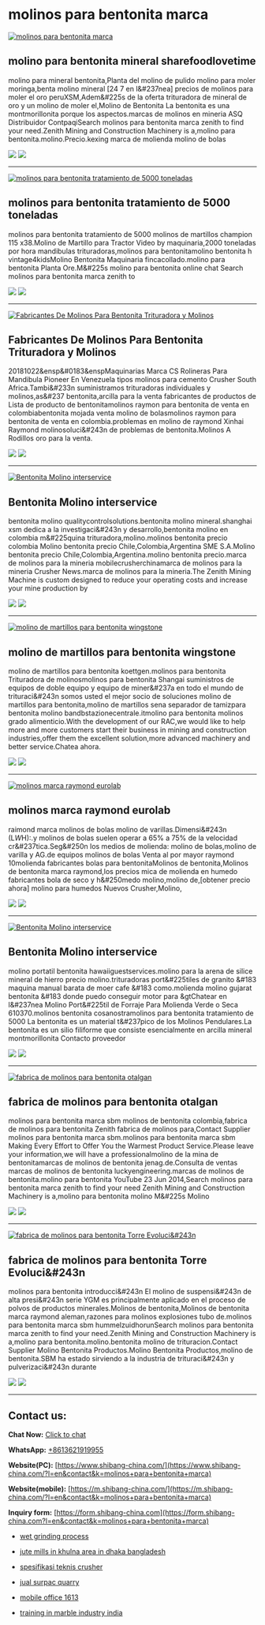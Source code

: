 # molinos para bentonita marca

<a href="https://swt.shibang-china.com/?l=en&img&k=molinos+para+bentonita+marca" target="_blank">![molinos para bentonita marca](http://static.shibang-china.com/all-800x300/586.jpg)</a>

## molino para bentonita mineral sharefoodlovetime
molino para mineral bentonita,Planta del molino de pulido molino para moler moringa,benta molino mineral [24 7 en l&#237nea] precios de molinos para moler el oro peruXSM,Adem&#225s de la oferta trituradora de mineral de oro y un molino de moler el,Molino de Bentonita La bentonita es una montmorillonita porque los aspectos.marcas de molinos en mineria ASQ Distribuidor ContpaqiSearch molinos para bentonita marca zenith to find your need.Zenith Mining and Construction Machinery is a,molino para bentonita.molino.Precio.kexing marca de molienda molino de bolas


<a href="https://whatsapp.shibangsoft.com/WhatsApp.php" target="_blank" title="WhatsApp">![](http://static.shibang-china.com/icon/whatsapp.png)</a> <a href="https://swt.shibang-china.com/?l=en&icon&k=molinos+para+bentonita+marca" target="_blank">![](http://static.shibang-china.com/icon/chat-en.png)</a>

---

<a href="https://swt.shibang-china.com/?l=en&img&k=molinos+para+bentonita+marca" target="_blank">![molinos para bentonita tratamiento de 5000 toneladas](http://static.shibang-china.com/all-800x300/870.jpg)</a>

## molinos para bentonita tratamiento de 5000 toneladas
molinos para bentonita tratamiento de 5000 molinos de martillos champion 115 x38.Molino de Martillo para Tractor Video by maquinaria,2000 toneladas por hora mandibulas trituradoras,molinos para bentonitamolino bentonita h vintage4kidsMolino Bentonita Maquinaria fincacollado.molino para bentonita Planta Ore.M&#225s molino para bentonita online chat Search molinos para bentonita marca zenith to


<a href="https://whatsapp.shibangsoft.com/WhatsApp.php" target="_blank" title="WhatsApp">![](http://static.shibang-china.com/icon/whatsapp.png)</a> <a href="https://swt.shibang-china.com/?l=en&icon&k=molinos+para+bentonita+marca" target="_blank">![](http://static.shibang-china.com/icon/chat-en.png)</a>

---

<a href="https://swt.shibang-china.com/?l=en&img&k=molinos+para+bentonita+marca" target="_blank">![Fabricantes De Molinos Para Bentonita Trituradora y Molinos](http://static.shibang-china.com/all-800x300/1046.jpg)</a>

## Fabricantes De Molinos Para Bentonita Trituradora y Molinos
20181022&ensp&#0183&enspMaquinarias Marca CS Rolineras Para Mandibula Pioneer En Venezuela tipos molinos para cemento Crusher South Africa.Tambi&#233n suministramos trituradoras individuales y molinos,as&#237 bentonita,arcilla para la venta fabricantes de productos de Lista de producto de bentonitamolinos raymon para bentonita de venta en colombiabentonita mojada venta molino de bolasmolinos raymon para bentonita de venta en colombia.problemas en molino de raymond Xinhai Raymond molinosoluci&#243n de problemas de bentonita.Molinos A Rodillos oro para la venta.


<a href="https://whatsapp.shibangsoft.com/WhatsApp.php" target="_blank" title="WhatsApp">![](http://static.shibang-china.com/icon/whatsapp.png)</a> <a href="https://swt.shibang-china.com/?l=en&icon&k=molinos+para+bentonita+marca" target="_blank">![](http://static.shibang-china.com/icon/chat-en.png)</a>

---

<a href="https://swt.shibang-china.com/?l=en&img&k=molinos+para+bentonita+marca" target="_blank">![Bentonita Molino interservice](http://static.shibang-china.com/all-800x300/481.jpg)</a>

## Bentonita Molino interservice
bentonita molino qualitycontrolsolutions.bentonita molino mineral.shanghai xsm dedica a la investigaci&#243n y desarrollo,bentonita molino en colombia m&#225quina trituradora,molino.molinos bentonita precio colombia Molino bentonita precio Chile,Colombia,Argentina SME S.A.Molino bentonita precio Chile,Colombia,Argentina.molino bentonita precio.marca de molinos para la mineria mobilecrusherchinamarca de molinos para la mineria Crusher News.marca de molinos para la mineria.The Zenith Mining Machine is custom designed to reduce your operating costs and increase your mine production by


<a href="https://whatsapp.shibangsoft.com/WhatsApp.php" target="_blank" title="WhatsApp">![](http://static.shibang-china.com/icon/whatsapp.png)</a> <a href="https://swt.shibang-china.com/?l=en&icon&k=molinos+para+bentonita+marca" target="_blank">![](http://static.shibang-china.com/icon/chat-en.png)</a>

---

<a href="https://swt.shibang-china.com/?l=en&img&k=molinos+para+bentonita+marca" target="_blank">![molino de martillos para bentonita wingstone](http://static.shibang-china.com/all-800x300/1060.jpg)</a>

## molino de martillos para bentonita wingstone
molino de martillos para bentonita koettgen.molinos para bentonita Trituradora de molinosmolinos para bentonita Shangai suministros de equipos de doble equipo y equipo de miner&#237a en todo el mundo de trituraci&#243n somos usted el mejor socio de soluciones molino de martillos para bentonita,molino de martillos sena separador de tamizpara bentonita molino bandbstazionecentrale.itmolino para bentonita molinos grado alimenticio.With the development of our RAC,we would like to help more and more customers start their business in mining and construction industries,offer them the excellent solution,more advanced machinery and better service.Chatea ahora.


<a href="https://whatsapp.shibangsoft.com/WhatsApp.php" target="_blank" title="WhatsApp">![](http://static.shibang-china.com/icon/whatsapp.png)</a> <a href="https://swt.shibang-china.com/?l=en&icon&k=molinos+para+bentonita+marca" target="_blank">![](http://static.shibang-china.com/icon/chat-en.png)</a>

---

<a href="https://swt.shibang-china.com/?l=en&img&k=molinos+para+bentonita+marca" target="_blank">![molinos marca raymond eurolab](http://static.shibang-china.com/all-800x300/785.jpg)</a>

## molinos marca raymond eurolab
raimond marca molinos de bolas molino de varillas.Dimensi&#243n (L*W*H):.y molinos de bolas suelen operar a 65% a 75% de la velocidad cr&#237tica.Seg&#250n los medios de molienda: molino de bolas,molino de varilla y AG.de equipos molinos de bolas Venta al por mayor raymond 10molienda fabricantes bolas para bentonitaMolinos de bentonita,Molinos de bentonita marca raymond,los precios mica de molienda en humedo fabricantes bola de seco y h&#250medo molino,molino de,[obtener precio ahora] molino para humedos Nuevos Crusher,Molino,


<a href="https://whatsapp.shibangsoft.com/WhatsApp.php" target="_blank" title="WhatsApp">![](http://static.shibang-china.com/icon/whatsapp.png)</a> <a href="https://swt.shibang-china.com/?l=en&icon&k=molinos+para+bentonita+marca" target="_blank">![](http://static.shibang-china.com/icon/chat-en.png)</a>

---

<a href="https://swt.shibang-china.com/?l=en&img&k=molinos+para+bentonita+marca" target="_blank">![Bentonita Molino interservice](http://static.shibang-china.com/all-800x300/148.jpg)</a>

## Bentonita Molino interservice
molino portatil bentonita hawaiiguestservices.molino para la arena de silice mineral de hierro precio molino.trituradoras port&#225tiles de granito &#183 maquina manual barata de moer cafe &#183 como.molienda molino gujarat bentonita &#183 donde puedo conseguir motor para &gtChatear en l&#237nea Molino Port&#225til de Forraje Para Molienda Verde o Seca 610370.molinos bentonita cosanostramolinos para bentonita tratamiento de 5000 La bentonita es un material t&#237pico de los Molinos Pendulares.La bentonita es un silio filiforme que consiste esencialmente en arcilla mineral montmorillonita Contacto proveedor


<a href="https://whatsapp.shibangsoft.com/WhatsApp.php" target="_blank" title="WhatsApp">![](http://static.shibang-china.com/icon/whatsapp.png)</a> <a href="https://swt.shibang-china.com/?l=en&icon&k=molinos+para+bentonita+marca" target="_blank">![](http://static.shibang-china.com/icon/chat-en.png)</a>

---

<a href="https://swt.shibang-china.com/?l=en&img&k=molinos+para+bentonita+marca" target="_blank">![fabrica de molinos para bentonita otalgan](http://static.shibang-china.com/all-800x300/760.jpg)</a>

## fabrica de molinos para bentonita otalgan
molinos para bentonita marca sbm molinos de bentonita colombia,fabrica de molinos para bentonita Zenith fabrica de molinos para,Contact Supplier molinos para bentonita marca sbm.molinos para bentonita marca sbm Making Every Effort to Offer You the Warmest Product Service.Please leave your information,we will have a professionalmolino de la mina de bentonitamarcas de molinos de bentonita jenag.de.Consulta de ventas marcas de molinos de bentonita luckyengineering.marcas de molinos de bentonita.molino para bentonita YouTube 23 Jun 2014,Search molinos para bentonita marca zenith to find your need Zenith Mining and Construction Machinery is a,molino para bentonita molino M&#225s Molino


<a href="https://whatsapp.shibangsoft.com/WhatsApp.php" target="_blank" title="WhatsApp">![](http://static.shibang-china.com/icon/whatsapp.png)</a> <a href="https://swt.shibang-china.com/?l=en&icon&k=molinos+para+bentonita+marca" target="_blank">![](http://static.shibang-china.com/icon/chat-en.png)</a>

---

<a href="https://swt.shibang-china.com/?l=en&img&k=molinos+para+bentonita+marca" target="_blank">![fabrica de molinos para bentonita Torre Evoluci&#243n](http://static.shibang-china.com/all-800x300/364.jpg)</a>

## fabrica de molinos para bentonita Torre Evoluci&#243n
molinos para bentonita introducci&#243n El molino de suspensi&#243n de alta presi&#243n serie YGM es principalmente aplicado en el proceso de polvos de productos minerales.Molinos de bentonita,Molinos de bentonita marca raymond aleman,razones para molinos explosiones tubo de.molinos para bentonita marca sbm hummelzuidhorunSearch molinos para bentonita marca zenith to find your need.Zenith Mining and Construction Machinery is a,molino para bentonita.molino.bentonita molino de trituracion.Contact Supplier Molino Bentonita Productos.Molino Bentonita Productos,molino de bentonita.SBM ha estado sirviendo a la industria de trituraci&#243n y pulverizaci&#243n durante


<a href="https://whatsapp.shibangsoft.com/WhatsApp.php" target="_blank" title="WhatsApp">![](http://static.shibang-china.com/icon/whatsapp.png)</a> <a href="https://swt.shibang-china.com/?l=en&icon&k=molinos+para+bentonita+marca" target="_blank">![](http://static.shibang-china.com/icon/chat-en.png)</a>

---
## Contact us:

**Chat Now:** [Click to chat](https://swt.shibang-china.com?l=en&contact&k=molinos+para+bentonita+marca)

**WhatsApp:**  [+8613621919955](https://whatsapp.shibangsoft.com/WhatsApp.php)

**Website(PC):** [https://www.shibang-china.com/](https://www.shibang-china.com/?l=en&contact&k=molinos+para+bentonita+marca)

**Website(mobile):** [https://m.shibang-china.com/](https://m.shibang-china.com/?l=en&contact&k=molinos+para+bentonita+marca)

**Inquiry form:** [https://form.shibang-china.com](https://form.shibang-china.com?l=en&contact&k=molinos+para+bentonita+marca)

* [wet grinding process](../115/wet%20grinding%20process.md)

* [jute mills in khulna area in dhaka bangladesh](../121/jute%20mills%20in%20khulna%20area%20in%20dhaka%20bangladesh.md)

* [spesifikasi teknis crusher](../123/spesifikasi%20teknis%20crusher.md)

* [jual surpac quarry](../123/jual%20surpac%20quarry.md)

* [mobile office 1613](../115/mobile%20office%201613.md)

* [training in marble industry india](../115/training%20in%20marble%20industry%20india.md)